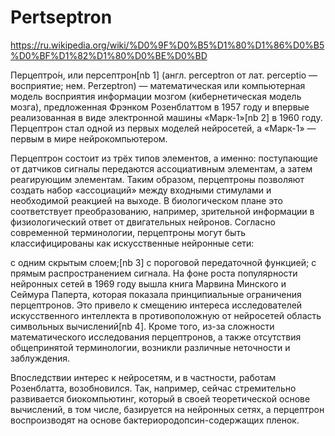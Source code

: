 # Pertseptron

https://ru.wikipedia.org/wiki/%D0%9F%D0%B5%D1%80%D1%86%D0%B5%D0%BF%D1%82%D1%80%D0%BE%D0%BD

Перцептро́н, или персептрон[nb 1] (англ. perceptron от лат. perceptio — восприятие; нем. Perzeptron) — математическая или компьютерная модель восприятия информации мозгом (кибернетическая модель мозга), предложенная Фрэнком Розенблаттом в 1957 году и впервые реализованная в виде электронной машины «Марк-1»[nb 2] в 1960 году. Перцептрон стал одной из первых моделей нейросетей, а «Марк-1» — первым в мире нейрокомпьютером.

Перцептрон состоит из трёх типов элементов, а именно: поступающие от датчиков сигналы передаются ассоциативным элементам, а затем реагирующим элементам. Таким образом, перцептроны позволяют создать набор «ассоциаций» между входными стимулами и необходимой реакцией на выходе. В биологическом плане это соответствует преобразованию, например, зрительной информации в физиологический ответ от двигательных нейронов. Согласно современной терминологии, перцептроны могут быть классифицированы как искусственные нейронные сети:

с одним скрытым слоем;[nb 3]
с пороговой передаточной функцией;
с прямым распространением сигнала.
На фоне роста популярности нейронных сетей в 1969 году вышла книга Марвина Минского и Сеймура Паперта, которая показала принципиальные ограничения перцептронов. Это привело к смещению интереса исследователей искусственного интеллекта в противоположную от нейросетей область символьных вычислений[nb 4]. Кроме того, из-за сложности математического исследования перцептронов, а также отсутствия общепринятой терминологии, возникли различные неточности и заблуждения.

Впоследствии интерес к нейросетям, и в частности, работам Розенблатта, возобновился. Так, например, сейчас стремительно развивается биокомпьютинг, который в своей теоретической основе вычислений, в том числе, базируется на нейронных сетях, а перцептрон воспроизводят на основе бактериородопсин-содержащих пленок.
